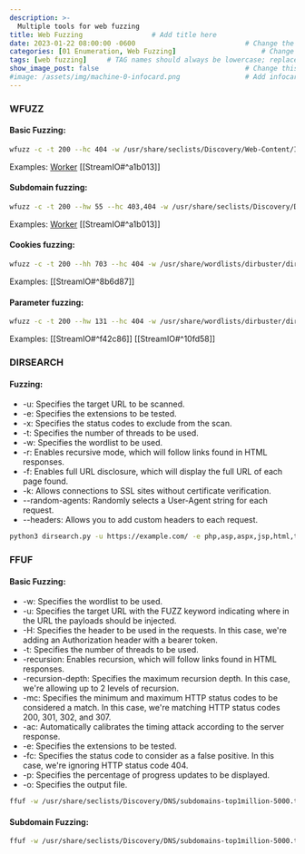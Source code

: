```yaml
---
description: >-
  Multiple tools for web fuzzing
title: Web Fuzzing                 # Add title here
date: 2023-01-22 08:00:00 -0600                           # Change the date to match completion date
categories: [01 Enumeration, Web Fuzzing]                     # Change Templates to Writeup
tags: [web fuzzing]     # TAG names should always be lowercase; replace template with writeup, and add relevant tags
show_image_post: false                                    # Change this to true
#image: /assets/img/machine-0-infocard.png                # Add infocard image here for post preview image
---
```

### WFUZZ

#### Basic Fuzzing:
```bash
wfuzz -c -t 200 --hc 404 -w /usr/share/seclists/Discovery/Web-Content/IIS.fuzz.txt -u http://10.10.10.203/FUZZ
```
Examples:
[Worker](https://shuciran.github.io/posts/Worker/#fnref:web-fuzzing)
[[StreamIO#^a1b013]]

#### Subdomain fuzzing:
```bash
wfuzz -c -t 200 --hw 55 --hc 403,404 -w /usr/share/seclists/Discovery/DNS/subdomains-top1million-110000.txt -H 'Host: FUZZ.worker.htb' -u http://worker.htb/
```
Examples:
[Worker](https://shuciran.github.io/posts/Worker/#fnref:web-fuzzing-subdomain)
[[StreamIO#^a1b013]]

#### Cookies fuzzing:
```bash
wfuzz -c -t 200 --hh 703 --hc 404 -w /usr/share/wordlists/dirbuster/directory-list-2.3-medium.txt -b 'PHPSESSID=b4l3qrn1urotb80r5qbsvmrpge' -u https://streamio.htb/FUZZ
```
Examples:
[[StreamIO#^8b6d87]]

#### Parameter fuzzing:
```bash
wfuzz -c -t 200 --hw 131 --hc 404 -w /usr/share/wordlists/dirbuster/directory-list-2.3-medium.txt -b 'PHPSESSID=b4l3qrn1urotb80r5qbsvmrpge' -u https://streamio.htb/admin/\\?FUZZ=
```
Examples:
[[StreamIO#^f42c86]]
[[StreamIO#^10fd58]]

### DIRSEARCH

#### Fuzzing:
- -u: Specifies the target URL to be scanned.
- -e: Specifies the extensions to be tested.
- -x: Specifies the status codes to exclude from the scan.
- -t: Specifies the number of threads to be used.
- -w: Specifies the wordlist to be used.
- -r: Enables recursive mode, which will follow links found in HTML responses.
- -f: Enables full URL disclosure, which will display the full URL of each page found.
- -k: Allows connections to SSL sites without certificate verification.
- --random-agents: Randomly selects a User-Agent string for each request.
- --headers: Allows you to add custom headers to each request.

```bash
python3 dirsearch.py -u https://example.com/ -e php,asp,aspx,jsp,html,txt -x 403,404 -t 50 -w /path/to/wordlist.txt -r -f -k --random-agents --headers 'User-Agent: Mozilla/5.0 (Windows NT 10.0; Win64; x64) AppleWebKit/537.36 (KHTML, like Gecko) Chrome/58.0.3029.110 Safari/537.3'

```
### FFUF

#### Basic Fuzzing:
- -w: Specifies the wordlist to be used.
- -u: Specifies the target URL with the FUZZ keyword indicating where in the URL the payloads should be injected.
- -H: Specifies the header to be used in the requests. In this case, we're adding an Authorization header with a bearer token.
- -t: Specifies the number of threads to be used.
- -recursion: Enables recursion, which will follow links found in HTML responses.
- -recursion-depth: Specifies the maximum recursion depth. In this case, we're allowing up to 2 levels of recursion.
- -mc: Specifies the minimum and maximum HTTP status codes to be considered a match. 
     In this case, we're matching HTTP status codes 200, 301, 302, and 307.
- -ac: Automatically calibrates the timing attack according to the server response.
- -e: Specifies the extensions to be tested.
- -fc: Specifies the status code to consider as a false positive. In this case, we're ignoring HTTP status code 404.
- -p: Specifies the percentage of progress updates to be displayed.
- -o: Specifies the output file.
```bash
ffuf -w /usr/share/seclists/Discovery/DNS/subdomains-top1million-5000.txt -u https://example.com/FUZZ -H "Authorization: Bearer 123456789" -t 100 -recursion -recursion-depth 2 -mc 200,301,302,307 -ac -e .php,.txt,.html -fc 404 -p 0.5 -o output.html
```
#### Subdomain Fuzzing:
```bash
ffuf -w /usr/share/seclists/Discovery/DNS/subdomains-top1million-5000.txt -u http://10.129.94.147/FUZZ -H "Host: FUZZ.inlanefreight.htb"
```
